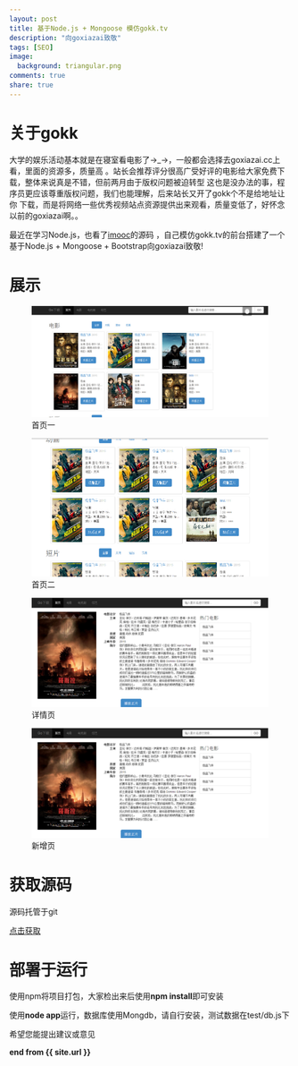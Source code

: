 ```yaml
---
layout: post
title: 基于Node.js + Mongoose 模仿gokk.tv 
description: "向goxiazai致敬"
tags: [SEO]
image:
  background: triangular.png
comments: true
share: true
---
```


# 关于gokk

大学的娱乐活动基本就是在寝室看电影了→_→，一般都会选择去goxiazai.cc上看，里面的资源多，质量高
。站长会推荐评分很高广受好评的电影给大家免费下载，整体来说真是不错，但前两月由于版权问题被迫转型
这也是没办法的事，程序员更应该尊重版权问题，我们也能理解，后来站长又开了gokk个不是给地址让你
下载，而是将网络一些优秀视频站点资源提供出来观看，质量变低了，好怀念以前的goxiazai啊。。

最近在学习Node.js，也看了<a href="https://github.com/congyuandong/imooc">imooc</a>的源码
，自己模仿gokk.tv的前台搭建了一个基于Node.js + Mongoose + Bootstrap向goxiazai致敬!

# 展示

<figure>
	<a href="/images/article/11.jpg">
		<img src="/images/article/11.jpg" alt="home" />
	</a>
	<figcaption>首页一</figcaption>
</figure>

<figure>
	<a href="/images/article/12.jpg">
		<img src="/images/article/12.jpg" alt="home" />
	</a>
	<figcaption>首页二</figcaption>
</figure>

<figure>
	<a href="/images/article/13.jpg">
		<img src="/images/article/13.jpg" alt="home" />
	</a>
	<figcaption>详情页</figcaption>
</figure>

<figure>
	<a href="/images/article/14.jpg">
		<img src="/images/article/13.jpg" alt="home" />
	</a>
	<figcaption>新增页</figcaption>
</figure>

# 获取源码

源码托管于git

<a href="https://github.com/hacke2/gokk">点击获取</a>

# 部署于运行

使用npm将项目打包，大家检出来后使用<strong>npm install</strong>即可安装

使用<strong>node app</strong>运行，数据库使用Mongdb，请自行安装，测试数据在test/db.js下

希望您能提出建议或意见

<strong>end from {{ site.url }}</strong>